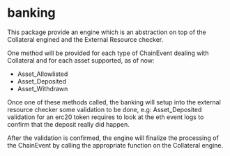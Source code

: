 banking
=======

This package provide an engine which is an abstraction on top of the Collateral engined and the External Resource checker.

One method will be provided for each type of ChainEvent dealing with Collateral and for each asset supported, as of now:
- Asset_Allowlisted
- Asset_Deposited
- Asset_Withdrawn

Once one of these methods called, the banking will setup into the external resource checker some validation to be done,
e.g: Asset_Deposited validation for an erc20 token requires to look at the eth event logs to confirm that the deposit
really did happen.

After the validation is confirmed, the engine will finalize the processing of the ChainEvent by calling the appropriate
function on the Collateral engine.
